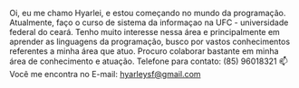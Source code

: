 Oi, eu me chamo Hyarlei, e estou começando no mundo da programação.
Atualmente, faço o curso de sistema da informaçao na UFC - universidade federal do ceará. Tenho muito interesse nessa área e principalmente em aprender as linguagens da programação, busco por vastos conhecimentos referentes a minha área que atuo.
Procuro colaborar bastante em minha área de conhecimento e atuação.
Telefone para contato: (85) 96018321
📫Você me encontra no E-mail: hyarleysf@gmail.com
